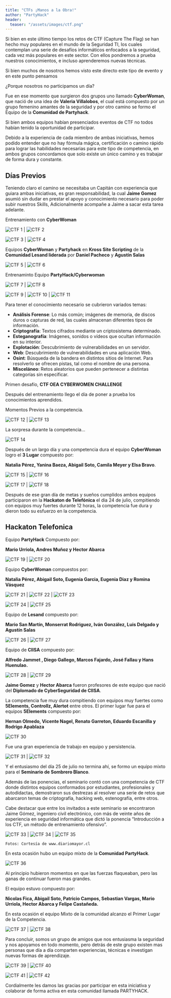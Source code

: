 ```yaml
---
title: "CTFs ¡Manos a la Obra!"
author: "PartyHack"
header: 
  teaser: "/assets/images/ctf.png"
---
```



Si bien en este último tiempo los retos de CTF (Capture The Flag) se han hecho muy populares en el mundo de la Seguridad TI, los cuales contemplan una serie de desafíos informáticos enfocados a la seguridad, cada vez más populares en este sector. Con ellos pondremos a prueba nuestros conocimientos, e incluso aprenderemos nuevas técnicas.

Si bien muchos de nosotros hemos visto este directo este tipo de evento y en este punto pensamos

¿Porque nosotros no participamos un día?

Fue en ese momento que surgieron dos grupos uno llamado **CyberWoman**, que nació de una idea de **Valeria Villalobos**, el cual está compuesto por un grupo femenino amantes de la seguridad y por otro camino se formo el Equipo de la **Comunidad de Partyhack**.

Si bien ambos equipos habían presenciados eventos de CTF no todos habían tenido la oportunidad de participar.

Debido a la experiencia de cada miembro de ambas iniciativas, hemos podido entender que no hay fórmula mágica, certificación o camino rápido para lograr las habilidades necesarias para este tipo de competencia, en ambos grupos concordamos que solo existe un único camino y es trabajar de forma dura y constante.

## Días Previos

Teniendo claro el camino se necesitaba un Capitán con experiencia que guiara ambas iniciativas, es gran responsabilidad, la cual **Jaime Gomez** asumió sin dudar en prestar el apoyo y conocimiento necesario para poder subir nuestros Skills, Adicionalmente acompañe a Jaime a sacar esta tarea adelante.

Entrenamiento con **CyberWoman**

![CTF 1](/assets/images/post/2019/ctf1.jpeg) | ![CTF 2](/assets/images/post/2019/ctf2.jpeg)

![CTF 3](/assets/images/post/2019/ctf3.jpeg) | ![CTF 4](/assets/images/post/2019/ctf4.jpg)

Equipos **CyberWoman** y **Partyhack** en **Kross Site Scripting** de la **Comunidad Lesand liderada** por **Daniel Pacheco** y **Agustín Salas**

![CTF 5](/assets/images/post/2019/ctf5.jpeg) | ![CTF 6](/assets/images/post/2019/ctf6.jpeg)

Entrenaminto Equipo **PartyHack/Cyberwoman**

![CTF 7](/assets/images/post/2019/ctf7.jpg) | ![CTF 8](/assets/images/post/2019/ctf8.jpeg)

![CTF 9](/assets/images/post/2019/ctf9.png) | ![CTF 10](/assets/images/post/2019/ctf10.jpg) | ![CTF 11](/assets/images/post/2019/ctf11.jpeg)

Para tener el conocimiento necesario se cubrieron variados temas:

- **Análisis Forense**: Lo más común; imágenes de memoria, de discos duros o capturas de red, las cuales almacenan diferentes tipos de información.
- **Criptografía**: Textos cifrados mediante un criptosistema determinado.
- **Esteganografía**: Imágenes, sonidos o vídeos que ocultan información en su interior.
- **Explotación**: Descubrimiento de vulnerabilidades en un servidor.
- **Web**: Descubrimiento de vulnerabilidades en una aplicación Web.
- **Osint**: Búsqueda de la bandera en distintos sitios de Internet. Para resolverlo se ofrecen pistas, tal como el nombre de una persona.
- **Misceláneo**: Retos aleatorios que pueden pertenecer a distintas categorías sin especificar.

Primen desafío, **CTF OEA CYBERWOMEN CHALLENGE**

Después del entrenamiento llego el día de poner a prueba los conocimientos aprendidos.

Momentos Previos a la competencia.

![CTF 12](/assets/images/post/2019/ctf12.jpeg) | ![CTF 13](/assets/images/post/2019/ctf13.jpeg)

La sorpresa durante la competencia…

![CTF 14](/assets/images/post/2019/ctf14.jpg)

Después de un largo día y una competencia dura el equipo **CyberWoman** logro el **3 Lugar** compuesto por:

**Natalia Pérez, Yanina Baeza, Abigail Soto, Camila Meyer y Elsa Bravo**.

![CTF 15](/assets/images/post/2019/ctf15.jpeg) | ![CTF 16](/assets/images/post/2019/ctf16.jpeg)

![CTF 17](/assets/images/post/2019/ctf17.jpg) | ![CTF 18](/assets/images/post/2019/ctf18.jpg)

Después de ese gran día de metas y sueños cumplidos ambos equipos participaron en la **Hackaton de Telefónica** el dia 24 de julio, compitiendo con equipos muy fuertes durante 12 horas, la competencia fue dura y dieron todo su esfuerzo en la competencia.

## Hackaton Telefonica

Equipo **PartyHack** Compuesto por:

**Mario Urriola, Andres Muñoz y Hector Abarca**
	
![CTF 19](/assets/images/post/2019/ctf19.jpeg) | ![CTF 20](/assets/images/post/2019/ctf20.jpeg)

Equipo **CyberWoman** compuestos por:

**Natalia Pérez, Abigail Soto, Eugenia Garcia, Eugenia Diaz y Romina Vásquez**
	
![CTF 21](/assets/images/post/2019/ctf21.jpeg) | ![CTF 22](/assets/images/post/2019/ctf22.jpeg) | ![CTF 23](/assets/images/post/2019/ctf23.jpeg)
	
![CTF 24](/assets/images/post/2019/ctf24.jpeg) | ![CTF 25](/assets/images/post/2019/ctf25.jpeg)

Equipo de **Lesand** compuesto por:

**Mario San Martín, Monserrat Rodriguez, Iván González, Luis Delgado y Agustín Salas**
	
![CTF 26](/assets/images/post/2019/ctf26.jpeg) | ![CTF 27](/assets/images/post/2019/ctf27.jpeg)

Equipo de **CIISA** compuesto por:

**Alfredo Jammet , Diego Gallego, Marcos Fajardo, José Fallau y Hans Huenulao.**
	
![CTF 28](/assets/images/post/2019/ctf28.jpg) | ![CTF 29](/assets/images/post/2019/ctf29.jpg)

**Jaime Gomez** y **Hector Abarca** fueron profesores de este equipo que nació del **Diplomado de CyberSeguridad de CIISA**.

La competencia fue muy dura compitiendo con equipos muy fuertes como **5Elements, Controllz, Alertot** entre otros. El primer lugar fue para el equipos **5Elements** compuesto por:

**Hernan Olmedo, Vicente Nagel, Renato Garreton, Eduardo Escanilla y Rodrigo Apablaza**
	
![CTF 30](/assets/images/post/2019/ctf30.jpeg)

Fue una gran experiencia de trabajo en equipo y persistencia.

![CTF 31](/assets/images/post/2019/ctf31.jpeg) | ![CTF 32](/assets/images/post/2019/ctf32.jpeg)

Y el entusiasmo del día 25 de julio no termina ahí, se formo un equipo mixto para el **Seminario de Sombrero Blanco**.

Además de las ponencias, el seminario contó con una competencia de CTF donde distintos equipos conformados por estudiantes, profesionales y autodidactas, demostraron sus destrezas al resolver una serie de retos que abarcaron temas de criptografía, hacking web, estenografía, entre otros.

Cabe destacar que entre los invitados a este seminario se encontraron Jaime Gómez, ingeniero civil electrónico, con más de veinte años de experiencia en seguridad informática que dictó la ponencia “Introducción a los CTF, un método de entrenamiento ofensivo”.

![CTF 33](/assets/images/post/2019/ctf33.jpg) | ![CTF 34](/assets/images/post/2019/ctf34.jpg) | ![CTF 35](/assets/images/post/2019/ctf35.jpg)

```Fotos: Cortesía de www.diariomayor.cl```

En esta ocasión hubo un equipo mixto de la **Comunidad PartyHack**.

![CTF 36](/assets/images/post/2019/ctf36.jpg)

Al principio hubieron momentos en que las fuerzas flaqueaban, pero las ganas de continuar fueron mas grandes.

El equipo estuvo compuesto por:

**Nicolas Fica, Abigail Soto, Patricio Campos, Sebastian Vargas, Mario Urriola, Hector Abarca y Felipe Castañeda.**

En esta ocasión el equipo Mixto de la comunidad alcanzo el Primer Lugar de la Competencia.

![CTF 37](/assets/images/post/2019/ctf37.jpg) | ![CTF 38](/assets/images/post/2019/ctf38.jpg)

Para concluir, somos un grupo de amigos que nos entusiasma la seguridad y nos apoyamos en todo momento, pero detrás de este grupo existen mas personas que día a día comparten experiencias, técnicas e investigan nuevas formas de aprendizaje.

![CTF 39](/assets/images/post/2019/ctf39.jpeg) | ![CTF 40](/assets/images/post/2019/ctf40.jpeg)

![CTF 41](/assets/images/post/2019/ctf41.jpeg) | ![CTF 42](/assets/images/post/2019/ctf42.jpeg)

Cordialmente les damos las gracias por participar en esta iniciativa y colaborar de forma activa en esta comunidad llamada PARTYHACK.
